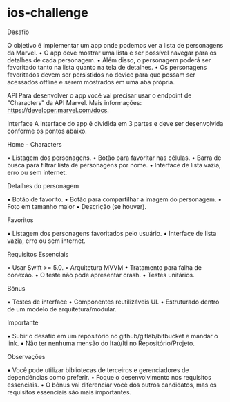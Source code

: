 # ios-challenge

Desafio


O objetivo é implementar um app onde podemos ver a lista de personagens da Marvel.
•    O app deve mostrar uma lista e ser possível navegar para os detalhes de cada personagem.
•    Além disso, o personagem poderá ser favoritado tanto na lista quanto na tela de detalhes.
•    Os personagens favoritados devem ser persistidos no device para que possam ser acessados offline e serem mostrados em uma aba própria.


API
Para desenvolver o app você vai precisar usar o endpoint de "Characters" da API Marvel. Mais informações: https://developer.marvel.com/docs.


Interface
A interface do app é dividida em 3 partes e deve ser desenvolvida conforme os pontos abaixo.


Home - Characters


•   Listagem dos personagens.
•   Botão para favoritar nas células.
•   Barra de busca para filtrar lista de personagens por nome.
•   Interface de lista vazia, erro ou sem internet.


Detalhes do personagem


•   Botão de favorito.
•   Botão para compartilhar a imagem do personagem.
•   Foto em tamanho maior
•   Descrição (se houver).

Favoritos


•   Listagem dos personagens favoritados pelo usuário.
•   Interface de lista vazia, erro ou sem internet.

Requisitos Essenciais


•   Usar Swift >= 5.0.
•   Arquitetura MVVM
•   Tratamento para falha de conexão.
•   O teste não pode apresentar crash.
•   Testes unitários.

Bônus


•   Testes de interface
•   Componentes reutilizáveis UI.
•   Estruturado dentro de um modelo de arquitetura/modular.

Importante


•   Subir o desafio em um repositório no github/gitlab/bitbucket e mandar o link.
•   Não ter nenhuma mensão do Itaú/Iti no Repositório/Projeto.

Observações


•   Você pode utilizar bibliotecas de terceiros e gerenciadores de dependências como preferir.
•   Foque o desenvolvimento nos requisitos essenciais.
•   O bônus vai diferenciar você dos outros candidatos, mas os requisitos essenciais são mais importantes.
